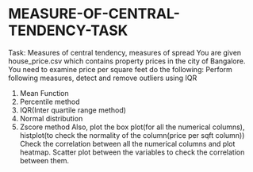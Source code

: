 # MEASURE-OF-CENTRAL-TENDENCY-TASK
Task: Measures of central tendency, measures of spread
You are given house_price.csv which contains property prices in the city of Bangalore. You need to examine price per square feet do the following:
Perform following measures, detect and remove outliers using IQR
1. Mean Function
2. Percentile method
3. IQR(Inter quartile range method)
4. Normal distribution
5. Zscore method
 Also, plot the box plot(for all the numerical columns), histplot(to check the normality of the column(price per sqft column))
 Check the correlation between all the numerical columns and plot heatmap.
 Scatter plot between the variables to check the correlation between them.
